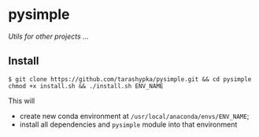 # pysimple


<i>Utils for other projects ...</i>


## Install


```
$ git clone https://github.com/tarashypka/pysimple.git && cd pysimple
chmod +x install.sh && ./install.sh ENV_NAME
```

This will

- create new conda environment at `/usr/local/anaconda/envs/ENV_NAME`;
- install all dependencies and `pysimple` module into that environment
